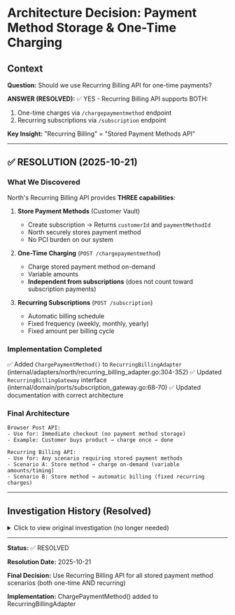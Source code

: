 # Architecture Decision: Payment Method Storage & One-Time Charging

## Context

**Question:** Should we use Recurring Billing API for one-time payments?

**ANSWER (RESOLVED):** ✅ YES - Recurring Billing API supports BOTH:
1. One-time charges via `/chargepaymentmethod` endpoint
2. Recurring subscriptions via `/subscription` endpoint

**Key Insight:** "Recurring Billing" = "Stored Payment Methods API"

---

## ✅ RESOLUTION (2025-10-21)

### What We Discovered

North's Recurring Billing API provides **THREE capabilities**:

1. **Store Payment Methods** (Customer Vault)
   - Create subscription → Returns `customerId` and `paymentMethodId`
   - North securely stores payment method
   - No PCI burden on our system

2. **One-Time Charging** (`POST /chargepaymentmethod`)
   - Charge stored payment method on-demand
   - Variable amounts
   - **Independent from subscriptions** (does not count toward subscription payments)

3. **Recurring Subscriptions** (`POST /subscription`)
   - Automatic billing schedule
   - Fixed frequency (weekly, monthly, yearly)
   - Fixed amount per billing cycle

### Implementation Completed

✅ Added `ChargePaymentMethod()` to `RecurringBillingAdapter` (internal/adapters/north/recurring_billing_adapter.go:304-352)
✅ Updated `RecurringBillingGateway` interface (internal/domain/ports/subscription_gateway.go:68-70)
✅ Updated documentation with correct architecture

### Final Architecture

```
Browser Post API:
- Use for: Immediate checkout (no payment method storage)
- Example: Customer buys product → charge once → done

Recurring Billing API:
- Use for: Any scenario requiring stored payment methods
- Scenario A: Store method → charge on-demand (variable amounts/timing)
- Scenario B: Store method → automatic billing (fixed recurring charges)
```

---

## Investigation History (Resolved)

<details>
<summary>Click to view original investigation (no longer needed)</summary>

## Investigation Needed

### Scenario 1: North Recurring Billing = Subscriptions Only

**If North's API only supports:**
- Creating subscriptions with recurring schedules
- No "customer vault" or "charge on-demand" endpoints

**Then our current architecture is correct:**
```
One-time payments → Browser Post API
Recurring subscriptions → Recurring Billing API
```

### Scenario 2: North Recurring Billing = Customer Vault + Subscriptions

**If North's API supports:**
- ✅ Store payment method (customer vault)
- ✅ Charge stored method on-demand (one-time)
- ✅ Create subscriptions with stored method

**Then we should extend our architecture:**
```
Immediate one-time → Browser Post API
Stored method + on-demand → Recurring Billing (customer vault)
Stored method + auto-billing → Recurring Billing (subscription)
```

## Questions for North Support

### 1. Customer Vault
```
Q: Does the Recurring Billing API have endpoints to:
   - Store a payment method without creating a subscription?
   - Retrieve stored payment methods?
   - Charge a stored payment method on-demand (one-time)?

Expected endpoints:
   POST /customer
   GET /customer/{id}
   POST /customer/{id}/charge
   DELETE /customer/{id}
```

### 2. One-Time Charges
```
Q: Can we use Recurring Billing API for one-time payments?

Options:
   a) Create customer → charge on-demand
   b) Create subscription with numberOfPayments: 1
   c) Create subscription with frequency: "one-time"
   d) Not supported - use Browser Post instead
```

### 3. Token Reuse
```
Q: Can BRIC tokens from Browser Post be reused?

If YES:
   - Store token in our database
   - Reuse for multiple Browser Post charges
   - No need for customer vault

If NO:
   - Must re-tokenize for each payment
   - Customer vault becomes more important
   - Need recurring billing for stored methods
```

## Recommended Architecture (Pending Answers)

### Option A: If BRIC Tokens Are Reusable + No Customer Vault

```go
// One-time payment (immediate)
result := browserPostAdapter.Authorize(ctx, &AuthorizeRequest{
    Token: "tok_from_frontend",  // Fresh token from frontend
})

// One-time payment (stored method)
storedToken := db.GetCustomerToken(customerID)
result := browserPostAdapter.Authorize(ctx, &AuthorizeRequest{
    Token: storedToken,  // Reuse stored BRIC token
})

// Recurring subscription
subscription := recurringAdapter.CreateSubscription(ctx, &SubscriptionRequest{
    PaymentToken: "tok_from_frontend",
    Frequency: FrequencyMonthly,
})
```

**Pros:**
- Simple architecture
- Only 2 adapters needed
- Can store BRIC tokens for future use

**Cons:**
- Storing tokens in our database (security consideration)
- No built-in customer vault features

### Option B: If Customer Vault Exists

```go
// Store payment method
customer := recurringAdapter.CreateCustomer(ctx, &CustomerRequest{
    Token: "tok_from_frontend",
    Email: "customer@example.com",
})

// One-time charge (on-demand)
result := recurringAdapter.ChargeCustomer(ctx, &ChargeRequest{
    CustomerID: customer.ID,
    Amount: decimal.NewFromFloat(99.99),
})

// Recurring subscription
subscription := recurringAdapter.CreateSubscription(ctx, &SubscriptionRequest{
    CustomerID: customer.ID,  // Use stored method
    Amount: decimal.NewFromFloat(29.99),
    Frequency: FrequencyMonthly,
})
```

**Pros:**
- North manages payment method storage
- Built-in vault security
- Unified API for stored methods

**Cons:**
- More complex adapter
- Additional API endpoints to implement

### Option C: Hybrid (Most Likely)

```go
// Immediate one-time (checkout)
browserPostAdapter.Authorize(...)

// Store method + subscription
customer := recurringAdapter.CreateCustomer(...)
subscription := recurringAdapter.CreateSubscription(customer.ID, ...)

// On-demand charge (if supported)
recurringAdapter.ChargeCustomer(customer.ID, ...)
// OR if not supported:
browserPostAdapter.Authorize(customer.StoredToken, ...)
```

## Implementation Plan

### Step 1: Contact North Support ✅
**Questions to ask:**
1. Full Recurring Billing API documentation
2. Customer vault capabilities
3. BRIC token reuse policy
4. Best practices for one-time vs recurring

### Step 2: Review API Documentation ⏳
**Look for:**
- Customer/vault endpoints
- Charge/payment endpoints (separate from subscriptions)
- Token management
- API examples for different scenarios

### Step 3: Decide Architecture ⏳
Based on answers, choose:
- Option A (reusable tokens)
- Option B (customer vault)
- Option C (hybrid)

### Step 4: Extend Implementation (If Needed) ⏳

If customer vault exists, extend RecurringBillingAdapter:

```go
// internal/adapters/north/recurring_billing_adapter.go

// New methods to add:
func (a *RecurringBillingAdapter) CreateCustomer(ctx context.Context, req *ports.CustomerRequest) (*ports.CustomerResult, error) {
    endpoint := "/customer"
    // Store payment method without subscription
}

func (a *RecurringBillingAdapter) ChargeCustomer(ctx context.Context, customerID string, req *ports.ChargeRequest) (*ports.PaymentResult, error) {
    endpoint := fmt.Sprintf("/customer/%s/charge", customerID)
    // One-time charge to stored method
}

func (a *RecurringBillingAdapter) GetCustomer(ctx context.Context, customerID string) (*ports.CustomerResult, error) {
    endpoint := fmt.Sprintf("/customer/%s", customerID)
    // Get stored payment methods
}

func (a *RecurringBillingAdapter) DeleteCustomer(ctx context.Context, customerID string) error {
    endpoint := fmt.Sprintf("/customer/%s", customerID)
    // Remove stored payment method
}
```

## Security Considerations

### If Storing BRIC Tokens Ourselves
```go
// Encrypt tokens before storage
encrypted := encrypt(bricToken, encryptionKey)
db.SaveToken(customerID, encrypted)

// Decrypt when needed
bricToken := decrypt(encryptedToken, encryptionKey)
```

**Requirements:**
- AES-256-GCM encryption
- Secure key management (Vault/KMS)
- PCI DSS SAQ-D if storing card references
- Regular key rotation

### If Using Customer Vault
```go
// North stores the token
customer := recurringAdapter.CreateCustomer(token)
// We only store customer.ID (not sensitive)
db.SaveCustomerID(userID, customer.ID)

// Later, charge without exposing token
recurringAdapter.ChargeCustomer(customer.ID, amount)
```

**Benefits:**
- North handles token security
- Reduced PCI scope
- Built-in security features

## Current Status

**What we know:**
- ✅ Browser Post works for immediate one-time payments
- ✅ Recurring Billing works for subscriptions
- ❓ Unknown if Recurring Billing supports customer vault
- ❓ Unknown if BRIC tokens are reusable
- ❓ Unknown best practice for stored payment methods

**What we need:**
1. North API documentation review
2. Support team clarification
3. Architecture decision based on capabilities

## Temporary Recommendation

**Until we get answers from North:**

**Use current architecture:**
- Immediate one-time payments → Browser Post ✅
- Recurring subscriptions → Recurring Billing ✅

**Don't try to:**
- Use Recurring Billing for one-time (might work, might not)
- Store BRIC tokens (unknown if allowed)
- Implement customer vault (unknown if exists)

**Contact North for:**
1. Full Recurring Billing API documentation
2. Customer vault capabilities
3. BRIC token reuse policy
4. Recommended architecture for:
   - One-time payments
   - Stored payment methods
   - On-demand charging
   - Recurring subscriptions

## Decision Log

| Date | Decision | Rationale |
|------|----------|-----------|
| 2025-10-20 | Use Browser Post for one-time | PCI compliant, immediate charging |
| 2025-10-20 | Use Recurring Billing for subscriptions | Automatic scheduling |
| 2025-10-20 | Question raised: customer vault? | User suggested recurring = stored method |
| Pending | Confirm with North | Need official documentation |

## Next Steps (ORIGINAL - NO LONGER NEEDED)

1. ~~**Immediate:** Contact North support with questions above~~ ✅ User provided API documentation
2. ~~**Short-term:** Review full API documentation~~ ✅ Reviewed and implemented
3. ~~**Medium-term:** Extend adapters if customer vault exists~~ ✅ ChargePaymentMethod() added
4. ~~**Long-term:** Implement optimal architecture based on findings~~ ✅ Architecture finalized

</details>

---

**Status:** ✅ RESOLVED

**Resolution Date:** 2025-10-21

**Final Decision:** Use Recurring Billing API for all stored payment method scenarios (both one-time AND recurring)

**Implementation:** ChargePaymentMethod() added to RecurringBillingAdapter
